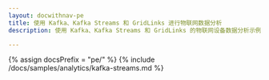 ```yaml
---
layout: docwithnav-pe
title: 使用 Kafka、Kafka Streams 和 GridLinks 进行物联网数据分析
description: 使用 Kafka、Kafka Streams 和 GridLinks 的物联网设备数据分析示例

---
```


{% assign docsPrefix = "pe/" %}
{% include /docs/samples/analytics/kafka-streams.md %}
